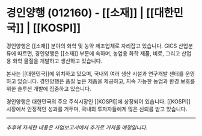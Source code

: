 # 경인양행 (012160) - [[소재]] | [[대한민국]] | [[KOSPI]]

경인양행은 [[소재]] 분야의 화학 및 농약 제조업체로 자리잡고 있습니다. GICS 산업분류에 따르면, 경인양행은 [[소재]] 부문에 속하며, 농업용 화학 제품, 비료, 그리고 산업용 화학 물질을 개발하고 생산하고 있습니다.

본사는 [[대한민국]]에 위치하고 있으며, 국내외 여러 생산 시설과 연구개발 센터를 운영하고 있습니다. 경인양행은 품질 높은 제품을 제공하고, 지속 가능한 농업과 환경 보호를 위한 솔루션 개발에 집중하고 있습니다.

경인양행은 대한민국의 주요 주식시장인 [[KOSPI]]에 상장되어 있습니다. [[KOSPI]] 시장에서 안정적인 성과를 거두며, 국내외 투자자들에게 많은 신뢰를 받고 있습니다.

---

*추후에 자세한 내용은 사업보고서에서 추가로 가져올 예정입니다.*